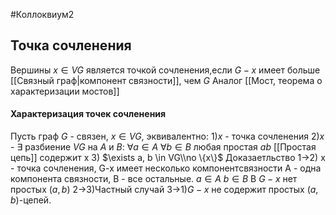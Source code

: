 #Коллоквиум2 
## Точка сочленения
Вершины $x\in VG$ является точкой сочленения,если $G-x$ имеет больше [[Связный граф|компонент связности]], чем $G$
Аналог [[Мост, теорема о характеризации мостов]]
#### Характеризация точек сочленения 
Пусть граф $G$ - связен, $x\in VG$, эквивалентно:
1)$x$ - точка сочленения
2)$x$ - $\exists$ разбиение $VG$ на $A$ и $B$:  $\forall a \in A$ $\forall b \in B$ любая простая $ab$ [[Простая цепь]] содержит x
3) $\exists a, b \in VG\\no \{x\}$ 
Доказаетльство
1->2) x - точка сочленения, G-x имеет несколько компонентсвязности
A - одна компонента связности, B - все остальные.
$a \in A\ b\in B$ В $G-x$ нет простых $(a,b)$ 
2->3)Частный случай 
3->1)$G-x$ не содержит простых $(a,b)$-цепей.
